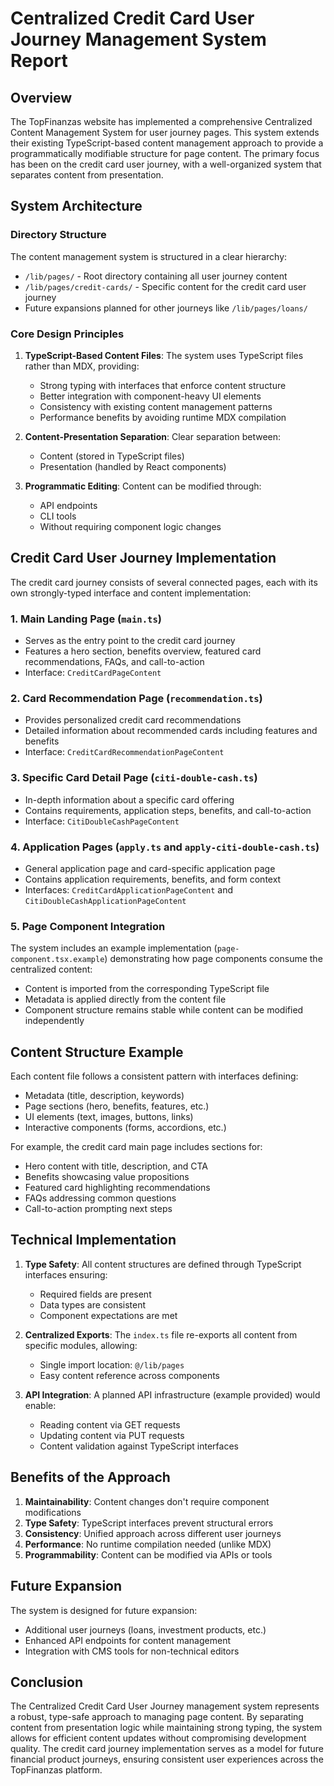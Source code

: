 # Centralized Credit Card User Journey Management System Report

## Overview

The TopFinanzas website has implemented a comprehensive Centralized Content Management System for user journey pages. This system extends their existing TypeScript-based content management approach to provide a programmatically modifiable structure for page content. The primary focus has been on the credit card user journey, with a well-organized system that separates content from presentation.

## System Architecture

### Directory Structure

The content management system is structured in a clear hierarchy:

- `/lib/pages/` - Root directory containing all user journey content
- `/lib/pages/credit-cards/` - Specific content for the credit card user journey
- Future expansions planned for other journeys like `/lib/pages/loans/`

### Core Design Principles

1. **TypeScript-Based Content Files**: The system uses TypeScript files rather than MDX, providing:
   - Strong typing with interfaces that enforce content structure
   - Better integration with component-heavy UI elements
   - Consistency with existing content management patterns
   - Performance benefits by avoiding runtime MDX compilation

2. **Content-Presentation Separation**: Clear separation between:
   - Content (stored in TypeScript files)
   - Presentation (handled by React components)

3. **Programmatic Editing**: Content can be modified through:
   - API endpoints
   - CLI tools
   - Without requiring component logic changes

## Credit Card User Journey Implementation

The credit card journey consists of several connected pages, each with its own strongly-typed interface and content implementation:

### 1. Main Landing Page (`main.ts`)

- Serves as the entry point to the credit card journey
- Features a hero section, benefits overview, featured card recommendations, FAQs, and call-to-action
- Interface: `CreditCardPageContent`

### 2. Card Recommendation Page (`recommendation.ts`)

- Provides personalized credit card recommendations
- Detailed information about recommended cards including features and benefits
- Interface: `CreditCardRecommendationPageContent`

### 3. Specific Card Detail Page (`citi-double-cash.ts`)

- In-depth information about a specific card offering
- Contains requirements, application steps, benefits, and call-to-action
- Interface: `CitiDoubleCashPageContent`

### 4. Application Pages (`apply.ts` and `apply-citi-double-cash.ts`)

- General application page and card-specific application page
- Contains application requirements, benefits, and form context
- Interfaces: `CreditCardApplicationPageContent` and `CitiDoubleCashApplicationPageContent`

### 5. Page Component Integration

The system includes an example implementation (`page-component.tsx.example`) demonstrating how page components consume the centralized content:

- Content is imported from the corresponding TypeScript file
- Metadata is applied directly from the content file
- Component structure remains stable while content can be modified independently

## Content Structure Example

Each content file follows a consistent pattern with interfaces defining:

- Metadata (title, description, keywords)
- Page sections (hero, benefits, features, etc.)
- UI elements (text, images, buttons, links)
- Interactive components (forms, accordions, etc.)

For example, the credit card main page includes sections for:

- Hero content with title, description, and CTA
- Benefits showcasing value propositions
- Featured card highlighting recommendations
- FAQs addressing common questions
- Call-to-action prompting next steps

## Technical Implementation

1. **Type Safety**: All content structures are defined through TypeScript interfaces ensuring:
   - Required fields are present
   - Data types are consistent
   - Component expectations are met

2. **Centralized Exports**: The `index.ts` file re-exports all content from specific modules, allowing:
   - Single import location: `@/lib/pages`
   - Easy content reference across components

3. **API Integration**: A planned API infrastructure (example provided) would enable:
   - Reading content via GET requests
   - Updating content via PUT requests
   - Content validation against TypeScript interfaces

## Benefits of the Approach

1. **Maintainability**: Content changes don't require component modifications
2. **Type Safety**: TypeScript interfaces prevent structural errors
3. **Consistency**: Unified approach across different user journeys
4. **Performance**: No runtime compilation needed (unlike MDX)
5. **Programmability**: Content can be modified via APIs or tools

## Future Expansion

The system is designed for future expansion:

- Additional user journeys (loans, investment products, etc.)
- Enhanced API endpoints for content management
- Integration with CMS tools for non-technical editors

## Conclusion

The Centralized Credit Card User Journey management system represents a robust, type-safe approach to managing page content. By separating content from presentation logic while maintaining strong typing, the system allows for efficient content updates without compromising development quality. The credit card journey implementation serves as a model for future financial product journeys, ensuring consistent user experiences across the TopFinanzas platform.
